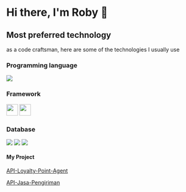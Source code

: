 # Hi there, I'm Roby 👋
## Most preferred technology

as a code craftsman, here are some of the technologies I usually use
### Programming language
![](https://img.shields.io/badge/Go-00ADD8?style=for-the-badge&logo=go&logoColor=white)
### Framework
<a href="https://echo.labstack.com"><img height="30" src="https://cdn.labstack.com/images/echo-logo.svg"></a>
<a href="https://gin-gonic.com/"><img height="30" src="https://dev-yakuza.posstree.com/assets/images/category/golang/gin/background.jpg"></a>
### Database
![](https://img.shields.io/badge/PostgreSQL-316192?style=for-the-badge&logo=postgresql&logoColor=white)
![](https://img.shields.io/badge/MongoDB-4EA94B?style=for-the-badge&logo=mongodb&logoColor=white)
![](https://img.shields.io/badge/MySQL-00000F?style=for-the-badge&logo=mysql&logoColor=white)


#### My Project
[API-Loyalty-Point-Agent](https://github.com/roby-aw/Mini-Project-Jasa-Pengiriman)

[API-Jasa-Pengiriman](https://github.com/roby-aw/Mini-Project-Jasa-Pengiriman)
